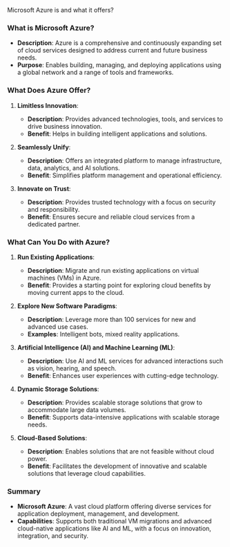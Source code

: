 Microsoft Azure is and what it offers?

### **What is Microsoft Azure?**
- **Description**: Azure is a comprehensive and continuously expanding set of cloud services designed to address current and future business needs.
- **Purpose**: Enables building, managing, and deploying applications using a global network and a range of tools and frameworks.

### **What Does Azure Offer?**
1. **Limitless Innovation**:
   - **Description**: Provides advanced technologies, tools, and services to drive business innovation.
   - **Benefit**: Helps in building intelligent applications and solutions.

2. **Seamlessly Unify**:
   - **Description**: Offers an integrated platform to manage infrastructure, data, analytics, and AI solutions.
   - **Benefit**: Simplifies platform management and operational efficiency.

3. **Innovate on Trust**:
   - **Description**: Provides trusted technology with a focus on security and responsibility.
   - **Benefit**: Ensures secure and reliable cloud services from a dedicated partner.

### **What Can You Do with Azure?**
1. **Run Existing Applications**:
   - **Description**: Migrate and run existing applications on virtual machines (VMs) in Azure.
   - **Benefit**: Provides a starting point for exploring cloud benefits by moving current apps to the cloud.

2. **Explore New Software Paradigms**:
   - **Description**: Leverage more than 100 services for new and advanced use cases.
   - **Examples**: Intelligent bots, mixed reality applications.

3. **Artificial Intelligence (AI) and Machine Learning (ML)**:
   - **Description**: Use AI and ML services for advanced interactions such as vision, hearing, and speech.
   - **Benefit**: Enhances user experiences with cutting-edge technology.

4. **Dynamic Storage Solutions**:
   - **Description**: Provides scalable storage solutions that grow to accommodate large data volumes.
   - **Benefit**: Supports data-intensive applications with scalable storage needs.

5. **Cloud-Based Solutions**:
   - **Description**: Enables solutions that are not feasible without cloud power.
   - **Benefit**: Facilitates the development of innovative and scalable solutions that leverage cloud capabilities.

### **Summary**
- **Microsoft Azure**: A vast cloud platform offering diverse services for application deployment, management, and development.
- **Capabilities**: Supports both traditional VM migrations and advanced cloud-native applications like AI and ML, with a focus on innovation, integration, and security.